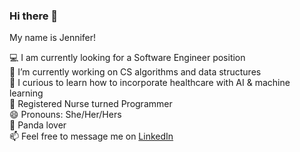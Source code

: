 ### Hi there 👋

My name is Jennifer! 

💻   I am currently looking for a Software Engineer position <br>
🔭   I’m currently working on CS algorithms and data structures<br>
🤔   I curious to learn how to incorporate healthcare with AI & machine learning <br>
💊   Registered Nurse turned Programmer <br>
😄   Pronouns: She/Her/Hers <br>
🐼   Panda lover <br>
📫   Feel free to message me on <a href="https://www.linkedin.com/in/yang-jennifer/">LinkedIn</a><br>

<!--
**jenyang929/jenyang929** is a ✨ _special_ ✨ repository because its `README.md` (this file) appears on your GitHub profile.

Here are some ideas to get you started:

- 🔭 I’m currently working on ...
- 🌱 I’m currently learning ...
- 👯 I’m looking to collaborate on ...
- 🤔 I’m looking for help with ...
- 💬 Ask me about ...
- 📫 How to reach me: ...
- 😄 Pronouns: ...
- ⚡ Fun fact: ...
🤔   Curious about AI and machine learning, specifically in healthcare <br>
-->
